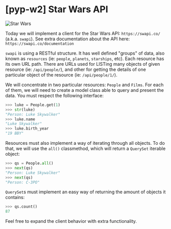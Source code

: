 # [pyp-w2] Star Wars API

![Star Wars](https://images.wondershare.es/images/ringtones/star-wars-episode-7-release-date2.jpg)

Today we will implement a client for the Star Wars API: `https://swapi.co/` (a.k.a. `swapi`).
See extra documentation about the API here: `https://swapi.co/documentation`

`swapi` is using a RESTful structure. It has well defined "groups" of data, also known as `resources` (ie: `people`, `planets`, `starships`, etc).
Each resource has its own URL path. There are URLs used for LISTing many objects of given resource (ie: `/api/people/`), and other for getting the details of one particular object of the resource (ie: `/api/people/1/`).

We will concentrate in two particular resources: `People` and `Films`.
For each of them, we will need to create a model class able to query and present the data. You must respect the following interface:

```python
>>> luke = People.get(1)
>>> str(luke)
"Person: Luke Skywalker"
>>> luke.name
"Luke Skywalker"
>>> luke.birth_year
"19 BBY"
```

Resources must also implement a way of iterating through all objects. To do that, we will use the `all()` classmethod, which will return a `QuerySet` iterable object:

```python
>>> qs = People.all()
>>> next(qs)
"Person: Luke Skywalker"
>>> next(qs)
"Person: C-3PO"
```

`QuerySet`s must implement an easy way of returning the amount of objects it contains:

```python
>>> qs.count()
87
```

Feel free to expand the client behavior with extra functionality.
